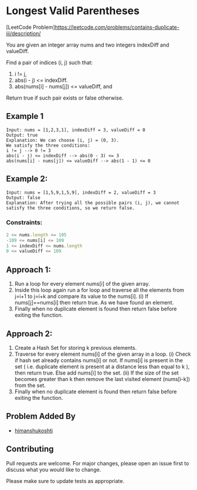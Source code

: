 # Longest Valid Parentheses
[LeetCode Problem]https://leetcode.com/problems/contains-duplicate-iii/description/

You are given an integer array nums and two integers indexDiff and valueDiff.

Find a pair of indices (i, j) such that:
1. i != j,
2. abs(i - j) <= indexDiff.
3. abs(nums[i] - nums[j]) <= valueDiff, and

Return true if such pair exists or false otherwise.

## Example 1
```
Input: nums = [1,2,3,1], indexDiff = 3, valueDiff = 0
Output: true
Explanation: We can choose (i, j) = (0, 3).
We satisfy the three conditions:
i != j --> 0 != 3
abs(i - j) <= indexDiff --> abs(0 - 3) <= 3
abs(nums[i] - nums[j]) <= valueDiff --> abs(1 - 1) <= 0
```

## Example 2:
```
Input: nums = [1,5,9,1,5,9], indexDiff = 2, valueDiff = 3
Output: false
Explanation: After trying all the possible pairs (i, j), we cannot satisfy the three conditions, so we return false.
```

### Constraints:
```javascript
2 <= nums.length <= 105
-109 <= nums[i] <= 109
1 <= indexDiff <= nums.length
0 <= valueDiff <= 109
```

## Approach 1:
1. Run a loop for every element nums[i] of the given array.
2. Inside this loop again run a for loop and traverse all the elements from j=i+1 to j=i+k and compare its value to the nums[i].
   (i) If nums[j]==nums[i] then return true. As we have found an element.
3. Finally when no duplicate element is found then return false before exiting the function.

## Approach 2:
1. Create a Hash Set for storing k previous elements.
2. Traverse for every element nums[i] of the given array in a loop.
   (i) Check if hash set already contains nums[i] or not. If nums[i] is present in the set ( i.e. duplicate element is present at a distance less than equal to k ), then return true. Else add nums[i] to the set.
   (ii) If the size of the set becomes greater than k then remove the last visited element (nums[i-k]) from the set.
3. Finally when no duplicate element is found then return false before exiting the function.

## Problem Added By
- [himanshukoshti](https://github.com/himanshukoshti)

## Contributing
Pull requests are welcome. For major changes, please open an issue first to discuss what you would like to change.

Please make sure to update tests as appropriate.
